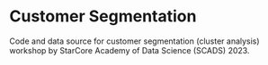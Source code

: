 # Customer Segmentation 
Code and data source for customer segmentation (cluster analysis) workshop by StarCore Academy of Data Science (SCADS) 2023.
